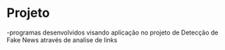 # Projeto
-programas desenvolvidos visando aplicação no projeto de Detecção de Fake News através de analise de links 

